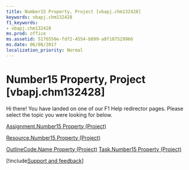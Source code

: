 ```yaml
---
title: Number15 Property, Project [vbapj.chm132428]
keywords: vbapj.chm132428
f1_keywords:
- vbapj.chm132428
ms.prod: office
ms.assetid: 5176550e-fdf2-4554-b899-a8f107529966
ms.date: 06/08/2017
localization_priority: Normal
---
```



# Number15 Property, Project [vbapj.chm132428]

Hi there! You have landed on one of our F1 Help redirector pages. Please select the topic you were looking for below.

[Assignment.Number15 Property (Project)](https://msdn.microsoft.com/library/05037ca0-7343-f793-8c86-abfaeba5c0b7%28Office.15%29.aspx)

[Resource.Number15 Property (Project)](https://msdn.microsoft.com/library/7c1872d4-2de8-27f8-3973-e843da10029c%28Office.15%29.aspx)

[OutlineCode.Name Property (Project)](https://msdn.microsoft.com/library/b4814e58-2efd-18aa-4018-eb883fc64afa%28Office.15%29.aspx)
[Task.Number15 Property (Project)](https://msdn.microsoft.com/library/a71bfdae-91f1-4f62-87e1-f47b8a48c614%28Office.15%29.aspx)

[!include[Support and feedback](~/includes/feedback-boilerplate.md)]